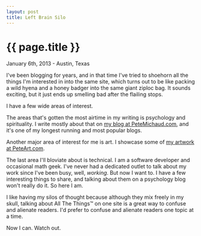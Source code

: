 ```yaml
---
layout: post
title: Left Brain Silo
---
```


{{ page.title }}
================

<p class="meta">January 6th, 2013 - Austin, Texas</p>

I've been blogging for years, and in that time I've tried to shoehorn all the things I'm interested in into the same
site, which turns out to be like packing a wild hyena and a honey badger into the same giant ziploc bag. It sounds
exciting, but it just ends up smelling bad after the flailing stops.

I have a few wide areas of interest.

The areas that's gotten the most airtime in my writing is psychology and spirituality. I write mostly about that on [my
blog at PeteMichaud.com](http://www.petermichaud.com), and it's one of my longest running and most popular blogs.

Another major area of interest for me is art. I showcase some of [my artwork at PeteArt.com](http://www.peteart.com).

The last area I'll bloviate about is technical. I am a software developer and occasional math geek. I've never
had a dedicated outlet to talk about my work since I've been busy, well, *working*. But now I want to. I have a few
interesting things to share, and talking about them on a psychology blog won't really do it. So here I am.

I like having my silos of thought because although they mix freely in my skull, talking about All The Things&trade; on
one site is a great way to confuse and alienate readers. I'd prefer to confuse and alienate readers one topic at a time.

Now I can. Watch out.